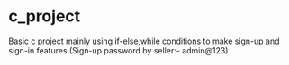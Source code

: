 # c_project
Basic c project mainly using if-else,while conditions to make sign-up and sign-in features (Sign-up password by seller:- admin@123)
